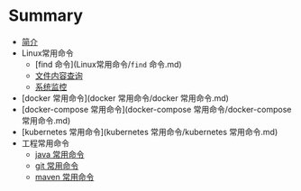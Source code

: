 # Summary

* [简介](README.md)
* Linux常用命令
    * [find 命令](Linux常用命令/`find` 命令.md)
    * [文件内容查询](Linux常用命令/linux_log_grep_2019-09-26.md)
    * [系统监控](Linux常用命令/linux_system_monitor_2019-09-26.md)
* [docker 常用命令](docker 常用命令/docker 常用命令.md)
* [docker-compose 常用命令](docker-compose 常用命令/docker-compose 常用命令.md)
* [kubernetes 常用命令](kubernetes 常用命令/kubernetes 常用命令.md)
* 工程常用命令
    * [java 常用命令](工程常用命令/java_sh_2019-09-26.md)
    * [git 常用命令](工程常用命令/git_sh_2019-09-26.md)
    * [maven 常用命令](工程常用命令/maven_sh_2019-09-26.md)

